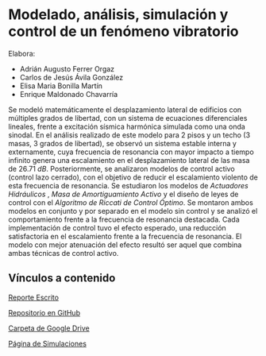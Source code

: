 # Modelado, análisis, simulación y control de un fenómeno vibratorio

Elabora:
* Adrián Augusto Ferrer Orgaz
* Carlos de Jesús Ávila González
* Elisa Maria Bonilla Martín
* Enrique Maldonado Chavarría

Se modeló matemáticamente el desplazamiento lateral de edificios con múltiples grados de libertad, con un sistema de ecuaciones diferenciales lineales, frente a excitación sísmica harmónica simulada como una onda sinodal. En el análisis realizado de este modelo para 2 pisos y un techo (3 masas, 3 grados de libertad), se observó un sistema estable interna y externamente, cuya frecuencia de resonancia con mayor impacto a tiempo infinito genera una escalamiento en el desplazamiento lateral de las masa de $26.71~dB$. Posteriormente, se analizaron modelos de control activo (control lazo cerrado), con el objetivo de reducir el escalamiento violento de esta frecuencia de resonancia. Se estudiaron los modelos de *Actuadores Hidráulicos* , *Masa de Amortiguamiento Activo* y el diseño de leyes de control con el *Algoritmo de Riccati de Control Óptimo*. Se montaron ambos modelos en conjunto y por separado en el modelo sin control y se analizó el comportamiento frente a la frecuencia de resonancia destacada. Cada implementación de control tuvo el efecto esperado, una reducción satisfactoria en el escalamiento frente a la frecuencia de resonancia. El modelo con mejor atenuación del efecto resultó ser aquel que combina ambas técnicas de control activo.

## Vínculos a contenido
<a href="https://drive.google.com/file/d/1rbHz0ZpLgKJfkT1pJHuFUL6v9EprXMnV/view?usp=sharing" target="_blank">Reporte Escrito</a>

<a href="https://github.com/AdrianFerrerO/ModelacionMatematicaControlDeSismos" target="_blank">Repositorio en GitHub</a>

<a href="https://drive.google.com/drive/folders/1xlmUVo03crHmguR0dhqxHtzx9yCDZwHR?usp=sharing" target="_blank">Carpeta de Google Drive</a>

<a href="https://adrianferrero.github.io/ModelacionMatematicaControlDeSismos/control.html" target="_blank">Página de Simulaciones</a>
